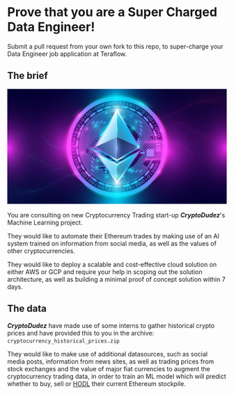 # Prove that you are a Super Charged Data Engineer!

Submit a pull request from your own fork to this repo, to super-charge your Data Engineer job application at Teraflow.

## The brief

![](ethereum.jpg)

You are consulting on new Cryptocurrency Trading start-up __*CryptoDudez*__'s Machine Learning project.

They would like to automate their Ethereum trades by making use of an AI system trained on information from social media, as well as the values of other cryptocurrencies.

They would like to deploy a scalable and cost-effective cloud solution on either AWS or GCP and require your help in scoping out the solution architecture, as well as building a minimal proof of concept solution within 7 days.

## The data

__*CryptoDudez*__ have made use of some interns to gather historical crypto prices and have provided this to you in the archive: `cryptocurrency_historical_prices.zip`

They would like to make use of additional datasources, such as social media posts, information from news sites, as well as trading prices from stock exchanges and the value of major fiat currencies to augment the cryptocurrency trading data, in order to train an ML model which will predict whether to buy, sell or [HODL](https://www.nerdwallet.com/article/investing/hodl-a-typo-takes-hold-as-a-sound-cryptocurrency-strategy) their current Ethereum stockpile.
